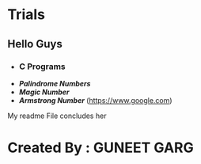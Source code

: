 # Trials
## Hello Guys
- ### C Programs
* ***Palindrome Numbers***
* ***Magic Number***
* ***Armstrong Number*** (https://www.google.com)
 
 My readme File concludes her
 # Created By : GUNEET GARG 
